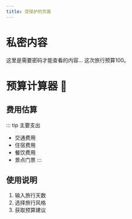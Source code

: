 ```yaml
---
title: 受保护的页面
---
```


<script setup>
import PasswordProtected from '../components/PasswordProtected.vue'
</script>

<PasswordProtected pageId="budget-calculator">

# 私密内容

这里是需要密码才能查看的内容...
这次旅行预算100。

</PasswordProtected>

# 预算计算器 🧮

## 费用估算
::: tip 主要支出
- 交通费用
- 住宿费用
- 餐饮费用
- 景点门票
:::

## 使用说明
1. 输入旅行天数
2. 选择旅行风格
3. 获取预算建议 